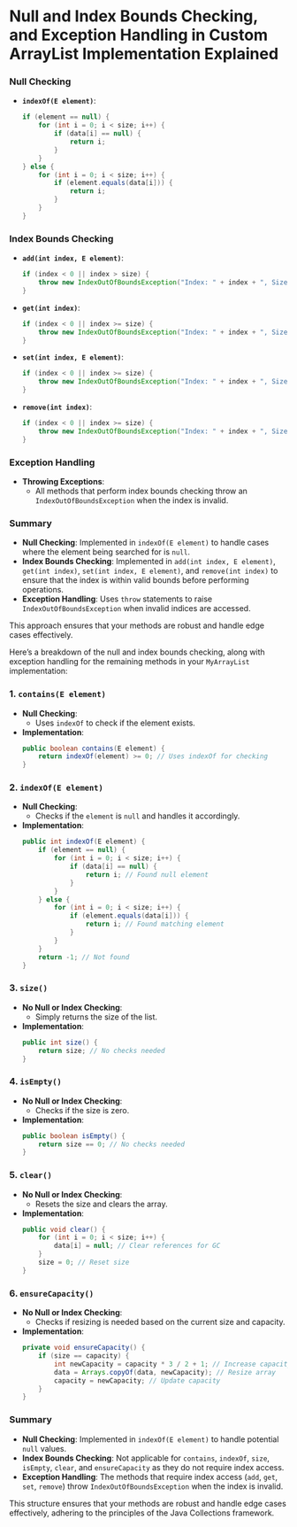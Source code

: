 # Null and Index Bounds Checking, and Exception Handling in Custom ArrayList Implementation Explained

### Null Checking
- **`indexOf(E element)`**:
  ```java
  if (element == null) {
      for (int i = 0; i < size; i++) {
          if (data[i] == null) {
              return i;
          }
      }
  } else {
      for (int i = 0; i < size; i++) {
          if (element.equals(data[i])) {
              return i;
          }
      }
  }
  ```

### Index Bounds Checking
- **`add(int index, E element)`**:
  ```java
  if (index < 0 || index > size) {
      throw new IndexOutOfBoundsException("Index: " + index + ", Size: " + size);
  }
  ```

- **`get(int index)`**:
  ```java
  if (index < 0 || index >= size) {
      throw new IndexOutOfBoundsException("Index: " + index + ", Size: " + size);
  }
  ```

- **`set(int index, E element)`**:
  ```java
  if (index < 0 || index >= size) {
      throw new IndexOutOfBoundsException("Index: " + index + ", Size: " + size);
  }
  ```

- **`remove(int index)`**:
  ```java
  if (index < 0 || index >= size) {
      throw new IndexOutOfBoundsException("Index: " + index + ", Size: " + size);
  }
  ```

### Exception Handling
- **Throwing Exceptions**:
  - All methods that perform index bounds checking throw an `IndexOutOfBoundsException` when the index is invalid.
  
### Summary
- **Null Checking**: Implemented in `indexOf(E element)` to handle cases where the element being searched for is `null`.
- **Index Bounds Checking**: Implemented in `add(int index, E element)`, `get(int index)`, `set(int index, E element)`, and `remove(int index)` to ensure that the index is within valid bounds before performing operations.
- **Exception Handling**: Uses `throw` statements to raise `IndexOutOfBoundsException` when invalid indices are accessed.

This approach ensures that your methods are robust and handle edge cases effectively.

Here’s a breakdown of the null and index bounds checking, along with exception handling for the remaining methods in your `MyArrayList` implementation:

### 1. `contains(E element)`
- **Null Checking**:
  - Uses `indexOf` to check if the element exists.
- **Implementation**:
  ```java
  public boolean contains(E element) {
      return indexOf(element) >= 0; // Uses indexOf for checking
  }
  ```

### 2. `indexOf(E element)`
- **Null Checking**:
  - Checks if the `element` is `null` and handles it accordingly.
- **Implementation**:
  ```java
  public int indexOf(E element) {
      if (element == null) {
          for (int i = 0; i < size; i++) {
              if (data[i] == null) {
                  return i; // Found null element
              }
          }
      } else {
          for (int i = 0; i < size; i++) {
              if (element.equals(data[i])) {
                  return i; // Found matching element
              }
          }
      }
      return -1; // Not found
  }
  ```

### 3. `size()`
- **No Null or Index Checking**:
  - Simply returns the size of the list.
- **Implementation**:
  ```java
  public int size() {
      return size; // No checks needed
  }
  ```

### 4. `isEmpty()`
- **No Null or Index Checking**:
  - Checks if the size is zero.
- **Implementation**:
  ```java
  public boolean isEmpty() {
      return size == 0; // No checks needed
  }
  ```

### 5. `clear()`
- **No Null or Index Checking**:
  - Resets the size and clears the array.
- **Implementation**:
  ```java
  public void clear() {
      for (int i = 0; i < size; i++) {
          data[i] = null; // Clear references for GC
      }
      size = 0; // Reset size
  }
  ```

### 6. `ensureCapacity()`
- **No Null or Index Checking**:
  - Checks if resizing is needed based on the current size and capacity.
- **Implementation**:
  ```java
  private void ensureCapacity() {
      if (size == capacity) {
          int newCapacity = capacity * 3 / 2 + 1; // Increase capacity
          data = Arrays.copyOf(data, newCapacity); // Resize array
          capacity = newCapacity; // Update capacity
      }
  }
  ```

### Summary
- **Null Checking**: Implemented in `indexOf(E element)` to handle potential `null` values.
- **Index Bounds Checking**: Not applicable for `contains`, `indexOf`, `size`, `isEmpty`, `clear`, and `ensureCapacity` as they do not require index access.
- **Exception Handling**: The methods that require index access (`add`, `get`, `set`, `remove`) throw `IndexOutOfBoundsException` when the index is invalid.

This structure ensures that your methods are robust and handle edge cases effectively, adhering to the principles of the Java Collections framework.